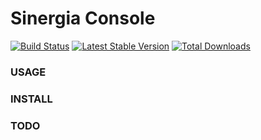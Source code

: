 Sinergia Console
================

[![Build Status](https://travis-ci.org/sinergia/cli.png?branch=master)](https://travis-ci.org/sinergia/cli)
[![Latest Stable Version](https://poser.pugx.org/sinergia/cli/v/stable.png)](https://packagist.org/packages/sinergia/cli)
[![Total Downloads](https://poser.pugx.org/sinergia/cli/downloads.png)](https://packagist.org/packages/sinergia/cli)

### USAGE


### INSTALL


### TODO
